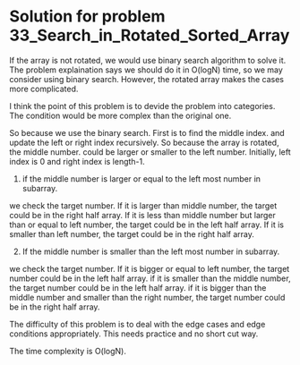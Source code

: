 # Solution for problem 33_Search_in_Rotated_Sorted_Array

If the array is not rotated, we would use binary search algorithm to solve it. The problem explaination says we should do it in O(logN) time, so we may consider using binary search. However, the rotated array makes the cases more complicated.

I think the point of this problem is to devide the problem into categories. The condition would be more complex than the original one.

So because we use the binary search. First is to find the middle index. and update the left or right index recursively. So because the array is rotated, the middle number. could be larger or smaller to the left number. Initially, left index is 0 and right index is length-1.

1. if the middle number is larger or equal to the left most number in subarray.

we check the target number. If it is larger than middle number, the target could be in the right half array. If it is less than middle number but larger than or equal to left number, the target could be in the left half array. If it is smaller than left number, the target could be in the right half array.

2. If the middle number is smaller than the left most number in subarray.

we check the target number. If it is bigger or equal to left number, the target number could be in the left half array. if it is smaller than the middle number, the target number could be in the left half array. if it is bigger than the middle number and smaller than the right number, the target number could be in the right half array.



The difficulty of this problem is to deal with the edge cases and edge conditions appropriately. This needs practice and no short cut way. 

The time complexity is O(logN).